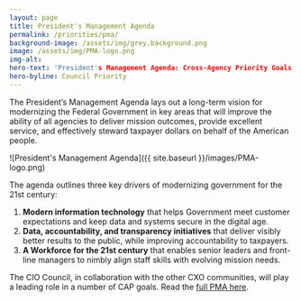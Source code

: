 ```yaml
---
layout: page
title: President's Management Agenda
permalink: /priorities/pma/
background-image: /assets/img/grey.background.png
image: /assets/img/PMA-logo.png
img-alt:
hero-text: 'President's Management Agenda: Cross-Agency Priority Goals'
hero-byline: Council Priority
---
```


The President’s Management Agenda lays out a long-term vision for modernizing the Federal Government in key areas that will improve the ability of all agencies to deliver mission outcomes, provide excellent service, and effectively steward taxpayer dollars on behalf of the American people.

![President's Management Agenda]({{ site.baseurl }}/images/PMA-logo.png)

The agenda outlines three key drivers of modernizing government for the 21st century:

1. **Modern information technology** that helps Government meet customer expectations and keep data and systems secure in the digital age.
2. **Data, accountability, and transparency initiatives** that deliver visibly better results to the public, while improving accountability to taxpayers.
3. **A Workforce for the 21st century** that enables senior leaders and front-line managers to nimbly align staff skills with evolving mission needs.  

The CIO Council, in collaboration with the other CXO communities, will play a leading role in a number of CAP goals. Read the [full PMA here](https://www.performance.gov/PMA/PMA.html).
